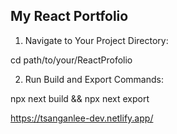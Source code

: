 ## My React Portfolio

1.	Navigate to Your Project Directory:

cd path/to/your/ReactProfolio


2.	Run Build and Export Commands:

npx next build && npx next export

https://tsanganlee-dev.netlify.app/